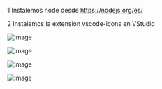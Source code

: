 1 Instalemos node desde https://nodejs.org/es/

2 Instalemos la extension vscode-icons en VStudio

![image](https://github.com/user-attachments/assets/5a0fa3e6-3e4e-4447-bbe4-bc4517346fb7)

![image](https://github.com/user-attachments/assets/945ebe10-5bc0-4ce3-85eb-c7f966af0964)

![image](https://github.com/user-attachments/assets/66f75805-9122-4db6-85c0-2ee30a78589e)

![image](https://github.com/user-attachments/assets/1ecf2406-6d7c-4397-a3f9-b92741962086)
